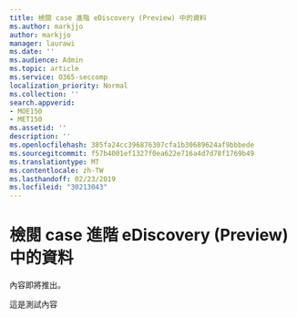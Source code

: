 ```yaml
---
title: 檢閱 case 進階 eDiscovery (Preview) 中的資料
ms.author: markjjo
author: markjjo
manager: laurawi
ms.date: ''
ms.audience: Admin
ms.topic: article
ms.service: O365-seccomp
localization_priority: Normal
ms.collection: ''
search.appverid:
- MOE150
- MET150
ms.assetid: ''
description: ''
ms.openlocfilehash: 385fa24cc396876307cfa1b30689624af9bbbede
ms.sourcegitcommit: f57b4001ef1327f0ea622e716a4d7d78f1769b49
ms.translationtype: MT
ms.contentlocale: zh-TW
ms.lasthandoff: 02/23/2019
ms.locfileid: "30213043"
---
```

# <a name="review-case-data-in-advanced-ediscovery-preview"></a>檢閱 case 進階 eDiscovery (Preview) 中的資料

內容即將推出。

這是測試內容